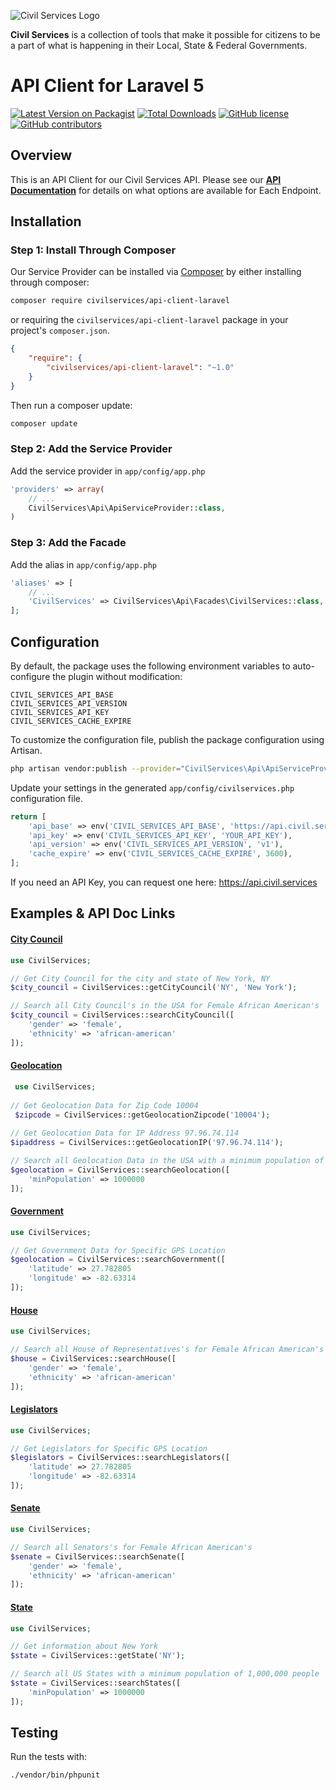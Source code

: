 ![Civil Services Logo](https://cdn.civil.services/common/github-logo.png "Civil Services Logo")

__Civil Services__ is a collection of tools that make it possible for citizens to be a part of what is happening in their Local, State & Federal Governments.


API Client for Laravel 5
===

[![Latest Version on Packagist](https://img.shields.io/packagist/v/civilservices/api-client-laravel.svg?style=flat)](https://packagist.org/packages/civilservices/api-client-laravel) [![Total Downloads](https://img.shields.io/packagist/dt/civilservices/api-client-laravel.svg?style=flat-square)](https://packagist.org/packages/civilservices/api-client-laravel) [![GitHub license](https://img.shields.io/badge/license-MIT-blue.svg?style=flat)](https://raw.githubusercontent.com/CivilServiceUSA/api-client-laravel/master/LICENSE)  [![GitHub contributors](https://img.shields.io/github/contributors/CivilServiceUSA/api-client-laravel.svg)](https://github.com/CivilServiceUSA/api-client-laravel/graphs/contributors)

Overview
---

This is an API Client for our Civil Services API.  Please see our __[API Documentation](https://api.civil.services/guide/)__ for details on what options are available for Each Endpoint.

Installation
---

### Step 1: Install Through Composer

Our Service Provider can be installed via [Composer](http://getcomposer.org) by either installing through composer:

```bash
composer require civilservices/api-client-laravel
```

or requiring the `civilservices/api-client-laravel` package in your project's `composer.json`.

```json
{
    "require": {
        "civilservices/api-client-laravel": "~1.0"
    }
}
```

Then run a composer update:

```bash
composer update
```

### Step 2: Add the Service Provider

Add the service provider in `app/config/app.php`

```php
'providers' => array(
    // ...
    CivilServices\Api\ApiServiceProvider::class,
)
```

### Step 3: Add the Facade

Add the alias in `app/config/app.php`

```php
'aliases' => [
    // ...
    'CivilServices' => CivilServices\Api\Facades\CivilServices::class,
];
```


Configuration
---

By default, the package uses the following environment variables to auto-configure the plugin without modification:
```
CIVIL_SERVICES_API_BASE
CIVIL_SERVICES_API_VERSION
CIVIL_SERVICES_API_KEY
CIVIL_SERVICES_CACHE_EXPIRE
```

To customize the configuration file, publish the package configuration using Artisan.

```sh
php artisan vendor:publish --provider="CivilServices\Api\ApiServiceProvider"
```

Update your settings in the generated `app/config/civilservices.php` configuration file.

```php
return [
    'api_base' => env('CIVIL_SERVICES_API_BASE', 'https://api.civil.services'),
    'api_key' => env('CIVIL_SERVICES_API_KEY', 'YOUR_API_KEY'),
    'api_version' => env('CIVIL_SERVICES_API_VERSION', 'v1'),
    'cache_expire' => env('CIVIL_SERVICES_CACHE_EXPIRE', 3600),
];
```

If you need an API Key, you can request one here:  https://api.civil.services


Examples & API Doc Links
---

#### [City Council](https://api.civil.services/guide/#/reference/city-council-endpoints)

```php
use CivilServices;

// Get City Council for the city and state of New York, NY
$city_council = CivilServices::getCityCouncil('NY', 'New York');

// Search all City Council's in the USA for Female African American's
$city_council = CivilServices::searchCityCouncil([
    'gender' => 'female', 
    'ethnicity' => 'african-american'
]);

```

#### [Geolocation](https://api.civil.services/guide/#/reference/geolocation-endpoints)

```php
 use CivilServices;
 
// Get Geolocation Data for Zip Code 10004
 $zipcode = CivilServices::getGeolocationZipcode('10004');
 
// Get Geolocation Data for IP Address 97.96.74.114
$ipaddress = CivilServices::getGeolocationIP('97.96.74.114');

// Search all Geolocation Data in the USA with a minimum population of 1,000,000 people
$geolocation = CivilServices::searchGeolocation([
    'minPopulation' => 1000000
]);
```

#### [Government](https://api.civil.services/guide/#/reference/government-endpoints)

```php
use CivilServices;

// Get Government Data for Specific GPS Location
$geolocation = CivilServices::searchGovernment([
    'latitude' => 27.782805
    'longitude' => -82.63314
]);
```

#### [House](https://api.civil.services/guide/#/reference/house-endpoints)

```php
use CivilServices;

// Search all House of Representatives's for Female African American's
$house = CivilServices::searchHouse([
    'gender' => 'female',
    'ethnicity' => 'african-american'
]);
```

#### [Legislators](https://api.civil.services/guide/#/reference/legislator-endpoints)

```php
use CivilServices;

// Get Legislators for Specific GPS Location
$legislators = CivilServices::searchLegislators([
    'latitude' => 27.782805
    'longitude' => -82.63314
]);
```

#### [Senate](https://api.civil.services/guide/#/reference/senate-endpoints)

```php
use CivilServices;

// Search all Senators's for Female African American's
$senate = CivilServices::searchSenate([
    'gender' => 'female',
    'ethnicity' => 'african-american'
]);
```

#### [State](https://api.civil.services/guide/#/reference/state-endpoints)

```php
use CivilServices;

// Get information about New York
$state = CivilServices::getState('NY');

// Search all US States with a minimum population of 1,000,000 people
$state = CivilServices::searchStates([
    'minPopulation' => 1000000
]);
```


Testing
---

Run the tests with:

```bash
./vendor/bin/phpunit
```